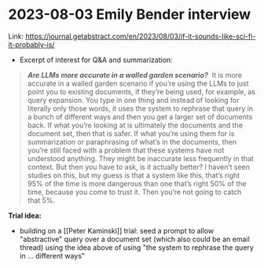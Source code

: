 # 2023-08-03 Emily Bender interview


Link: <https://journal.getabstract.com/en/2023/08/03/if-it-sounds-like-sci-fi-it-probably-is/>

- Excerpt of interest for Q&A and summarization:  

> ***Are LLMs more accurate in a walled garden scenario?***  
   It is more accurate in a walled garden scenario if you’re using the LLMs to just point you to existing documents, if they’re being used, for example, as query expansion. You type in one thing and instead of looking for literally only those words, it uses the system to rephrase that query in a bunch of different ways and then you get a larger set of documents back. If what you’re looking at is ultimately the documents and the document set, then that is safer. If what you’re using them for is summarization or paraphrasing of what’s in the documents, then you’re still faced with a problem that these systems have not understood anything. They might be inaccurate less frequently in that context. But then you have to ask, is it actually better? I haven’t seen studies on this, but my guess is that a system like this, that’s right 95% of the time is more dangerous than one that’s right 50% of the time, because you come to trust it. Then you’re not going to catch that 5%.

**Trial idea:**  
- building on a [[Peter Kaminski]] trial: seed a prompt to allow "abstractive" query over a document set (which also could be an email thread) using the idea above of using "the system to rephrase the query in ... different ways"
